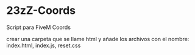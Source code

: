# 23zZ-Coords
Script para FiveM Coords

crear una carpeta que se llame html y añade los archivos con el nombre: index.html, index.js, reset.css
